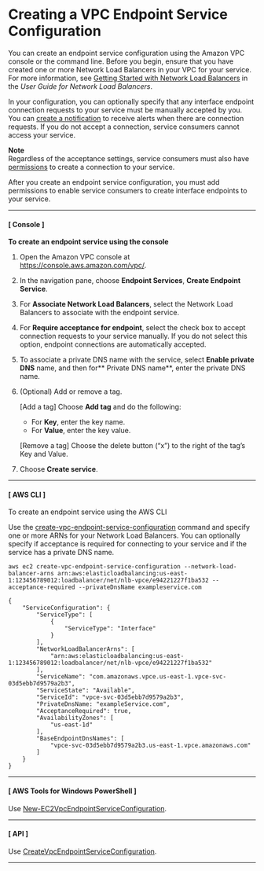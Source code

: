 # Creating a VPC Endpoint Service Configuration<a name="create-endpoint-service"></a>

You can create an endpoint service configuration using the Amazon VPC console or the command line\. Before you begin, ensure that you have created one or more Network Load Balancers in your VPC for your service\. For more information, see [Getting Started with Network Load Balancers](https://docs.aws.amazon.com/elasticloadbalancing/latest/network/network-load-balancer-getting-started.html) in the *User Guide for Network Load Balancers*\.

In your configuration, you can optionally specify that any interface endpoint connection requests to your service must be manually accepted by you\. You can [create a notification](create-notification-endpoint-service.md) to receive alerts when there are connection requests\. If you do not accept a connection, service consumers cannot access your service\.

**Note**  
Regardless of the acceptance settings, service consumers must also have [permissions](add-endpoint-service-permissions.md) to create a connection to your service\.

After you create an endpoint service configuration, you must add permissions to enable service consumers to create interface endpoints to your service\.

------
#### [ Console ]

**To create an endpoint service using the console**

1. Open the Amazon VPC console at [https://console\.aws\.amazon\.com/vpc/](https://console.aws.amazon.com/vpc/)\.

1. In the navigation pane, choose **Endpoint Services**, **Create Endpoint Service**\.

1. For **Associate Network Load Balancers**, select the Network Load Balancers to associate with the endpoint service\. 

1. For **Require acceptance for endpoint**, select the check box to accept connection requests to your service manually\. If you do not select this option, endpoint connections are automatically accepted\.

1. To associate a private DNS name with the service, select **Enable private DNS** name, and then for** Private DNS name**, enter the private DNS name\.

1. \(Optional\) Add or remove a tag\.

   \[Add a tag\] Choose **Add tag** and do the following:
   + For **Key**, enter the key name\.
   + For **Value**, enter the key value\.

   \[Remove a tag\] Choose the delete button \(“x”\) to the right of the tag’s Key and Value\.

1. Choose **Create service**\.

------
#### [ AWS CLI ]

To create an endpoint service using the AWS CLI

Use the [create\-vpc\-endpoint\-service\-configuration](https://docs.aws.amazon.com/cli/latest/reference/ec2/create-vpc-endpoint-service-configuration.html) command and specify one or more ARNs for your Network Load Balancers\. You can optionally specify if acceptance is required for connecting to your service and if the service has a private DNS name\.

```
aws ec2 create-vpc-endpoint-service-configuration --network-load-balancer-arns arn:aws:elasticloadbalancing:us-east-1:123456789012:loadbalancer/net/nlb-vpce/e94221227f1ba532 --acceptance-required --privateDnsName exampleservice.com
```

```
{
    "ServiceConfiguration": {
        "ServiceType": [
            {
                "ServiceType": "Interface"
            }
        ], 
        "NetworkLoadBalancerArns": [
            "arn:aws:elasticloadbalancing:us-east-1:123456789012:loadbalancer/net/nlb-vpce/e94221227f1ba532"
        ], 
        "ServiceName": "com.amazonaws.vpce.us-east-1.vpce-svc-03d5ebb7d9579a2b3", 
        "ServiceState": "Available", 
        "ServiceId": "vpce-svc-03d5ebb7d9579a2b3", 
        "PrivateDnsName: "exampleService.com",
        "AcceptanceRequired": true, 
        "AvailabilityZones": [
            "us-east-1d"
        ], 
        "BaseEndpointDnsNames": [
            "vpce-svc-03d5ebb7d9579a2b3.us-east-1.vpce.amazonaws.com"
        ]
    }
}
```

------
#### [  AWS Tools for Windows PowerShell ]

Use [New\-EC2VpcEndpointServiceConfiguration](https://docs.aws.amazon.com/powershell/latest/reference/items/New-EC2VpcEndpointServiceConfiguration.html)\.

------
#### [ API ]

Use [CreateVpcEndpointServiceConfiguration](https://docs.aws.amazon.com/AWSEC2/latest/APIReference/ApiReference-query-CreateVpcEndpointServiceConfiguration.html)\.

------